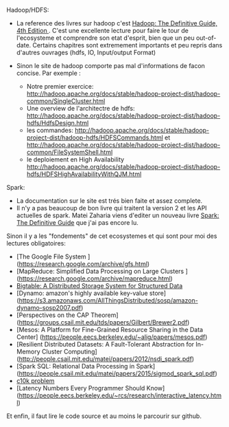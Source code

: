 Hadoop/HDFS:

- La reference des livres sur hadoop c'est [Hadoop: The Definitive Guide, 4th Edition ](http://shop.oreilly.com/product/0636920033448.do). C'est une excellente lecture pour faire le tour de l'ecosysteme et comprendre son etat d'esprit, bien que un peu out-of-date.
Certains chapitres sont extremement importants et peu repris dans d'autres ouvrages (hdfs, IO, Input/output Format)

- Sinon le site de hadoop comporte pas mal d'informations de facon concise. Par exemple :
  + Notre premier exercice: http://hadoop.apache.org/docs/stable/hadoop-project-dist/hadoop-common/SingleCluster.html
  + Une overview de l'architectre de hdfs: http://hadoop.apache.org/docs/stable/hadoop-project-dist/hadoop-hdfs/HdfsDesign.html
  + les commandes: http://hadoop.apache.org/docs/stable/hadoop-project-dist/hadoop-hdfs/HDFSCommands.html et http://hadoop.apache.org/docs/stable/hadoop-project-dist/hadoop-common/FileSystemShell.html
  + le deploiement en High Availability http://hadoop.apache.org/docs/stable/hadoop-project-dist/hadoop-hdfs/HDFSHighAvailabilityWithQJM.html
 
 
Spark:
- La documentation sur le site est trés bien faite et assez complete.
- Il n'y a pas beaucoup de bon livre qui traitent la version 2 et les API actuelles de spark. Matei Zaharia viens d'editer un nouveau livre [Spark: The Definitive Guide](http://shop.oreilly.com/product/0636920034957.do) que j'ai pas encore lu.

Sinon il y a les "fondements" de cet ecosystemes et qui sont pour moi des lectures obligatoires:
 - [The Google File System ] (https://research.google.com/archive/gfs.html)
 - [MapReduce: Simplified Data Processing on Large Clusters ] (https://research.google.com/archive/mapreduce.html)
 - [Bigtable: A Distributed Storage System for Structured Data](https://research.google.com/archive/bigtable.html)
 - [Dynamo: amazon's highly available key-value store] (https://s3.amazonaws.com/AllThingsDistributed/sosp/amazon-dynamo-sosp2007.pdf)
 - [Perspectives on the CAP Theorem] (https://groups.csail.mit.edu/tds/papers/Gilbert/Brewer2.pdf)
 - [Mesos: A Platform for Fine-Grained Resource Sharing in the Data Center] (https://people.eecs.berkeley.edu/~alig/papers/mesos.pdf)
 - [Resilient Distributed Datasets: A Fault-Tolerant Abstraction for In-Memory Cluster Computing] (http://people.csail.mit.edu/matei/papers/2012/nsdi_spark.pdf)
 - [Spark SQL: Relational Data Processing in Spark] (https://people.csail.mit.edu/matei/papers/2015/sigmod_spark_sql.pdf)
 - [c10k problem](http://www.kegel.com/c10k.html)
 - [Latency Numbers Every Programmer Should Know] (https://people.eecs.berkeley.edu/~rcs/research/interactive_latency.html)

Et enfin, il faut lire le code source et au moins le parcourir sur github.
